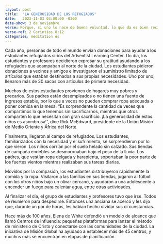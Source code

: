 ```yaml
---
layout: post
title:  "LA GENEROSIDAD DE LOS REFUGIADOS"
date:   2023-11-03 03:00:00 -0300 
date-show: 3 de noviembre
verse: Porque, si uno lo hace de buena voluntad, lo que da es bien recibido según lo que tiene, y no según lo que no tiene
verse-ref: 2 Corintios 8:12
categories: meditation es
---
```


Cada año, personas de todo el mundo envían donaciones para ayudar a los estudiantes refugiados sirios del Adventist Learning Center. Un día, los estudiantes y profesores decidieron expresar su gratitud ayudando a los refugiados que acampaban al norte de la ciudad. Los estudiantes pidieron donaciones a vecinos y amigos e investigaron el suministro limitado de artículos que estaban destinados a sus propias necesidades. Uno por uno, llenaron más de 30 sacos con artículos de primera necesidad. 

Muchos de estos estudiantes provienen de hogares muy pobres y precarios. Sus padres están desempleados o no tienen una fuente de ingresos estable, por lo que a veces no pueden comprar ropa adecuada o poner comida en la mesa. “Es sorprendente la cantidad de veces que compartimos lo que tenemos sin sacrificarnos, mientras que otros comparten lo que necesitan con gran sacrificio. ¡La generosidad de estos niños es asombrosa!”, dice Rick McEdward, presidente de la Unión Misión de Medio Oriente y África del Norte. 

Finalmente, llegaron al campo de refugiados. Los estudiantes, familiarizados con la necesidad y el sufrimiento, se sorprendieron por lo que vieron. Los niños corrían por el suelo helado sin calzado. Sus tiendas de campaña endebles se desmoronaban bajo el peso de la lluvia. Los padres, que vestían ropa delgada y harapienta, soportaban la peor parte de los fuertes vientos mientras realizaban sus tareas diarias.

Movidos por la compasión, los estudiantes distribuyeron rápidamente la comida y la ropa. Visitaron a las familias en sus tiendas, jugaron al fútbol con los otros niños bajo un olivar cercano, y ayudaron a una adolescente a encender un fuego para calentar agua, entre otras actividades.

Al finalizar el día, el grupo de estudiantes y profesores tuvo que irse. Todos se reunieron para despedirse. Entonces una anciana se acercó y les dijo que, durante un par de horas, les habían hecho olvidar sus circunstancias. 

Hace más de 100 años, Elena de White defendió un modelo de alcance que llamó Centros de Influencia: pequeñas plataformas para lanzar el método de ministerio de Cristo y conectarse con las comunidades de la ciudad. La iniciativa de Misión Global ha ayudado a establecer más de 45 centros, y muchos más se encuentran en etapas de planificación.
